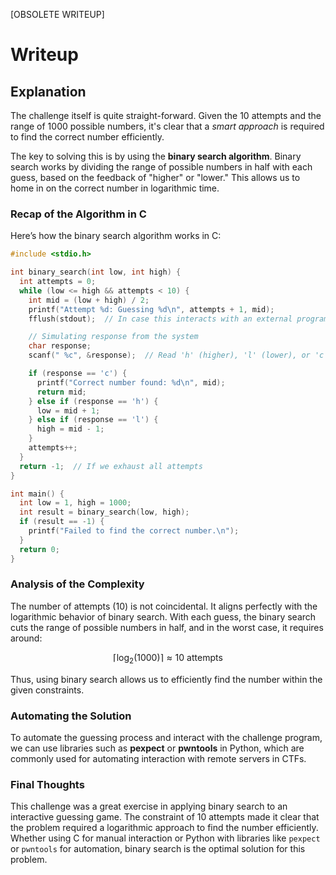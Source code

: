 [OBSOLETE WRITEUP]

# Writeup

## Explanation

The challenge itself is quite straight-forward. Given the 10 attempts and the range of 1000 possible numbers, it's clear that a *smart approach* is required to find the correct number efficiently.

The key to solving this is by using the **binary search algorithm**. Binary search works by dividing the range of possible numbers in half with each guess, based on the feedback of "higher" or "lower." This allows us to home in on the correct number in logarithmic time.

### Recap of the Algorithm in C

Here’s how the binary search algorithm works in C:

```c
#include <stdio.h>

int binary_search(int low, int high) {
  int attempts = 0;
  while (low <= high && attempts < 10) {
    int mid = (low + high) / 2;
    printf("Attempt %d: Guessing %d\n", attempts + 1, mid);
    fflush(stdout);  // In case this interacts with an external program

    // Simulating response from the system
    char response;
    scanf(" %c", &response);  // Read 'h' (higher), 'l' (lower), or 'c' (correct)

    if (response == 'c') {
      printf("Correct number found: %d\n", mid);
      return mid;
    } else if (response == 'h') {
      low = mid + 1;
    } else if (response == 'l') {
      high = mid - 1;
    }
    attempts++;
  }
  return -1;  // If we exhaust all attempts
}

int main() {
  int low = 1, high = 1000;
  int result = binary_search(low, high);
  if (result == -1) {
    printf("Failed to find the correct number.\n");
  }
  return 0;
}
```

### Analysis of the Complexity

The number of attempts (10) is not coincidental. It aligns perfectly with the logarithmic behavior of binary search. With each guess, the binary search cuts the range of possible numbers in half, and in the worst case, it requires around:

$$
\lceil \log_2(1000) \rceil \approx 10 \text{ attempts}
$$

Thus, using binary search allows us to efficiently find the number within the given constraints.

### Automating the Solution

To automate the guessing process and interact with the challenge program, we can use libraries such as **pexpect** or **pwntools** in Python, which are commonly used for automating interaction with remote servers in CTFs.

### Final Thoughts

This challenge was a great exercise in applying binary search to an interactive guessing game. The constraint of 10 attempts made it clear that the problem required a logarithmic approach to find the number efficiently. Whether using C for manual interaction or Python with libraries like `pexpect` or `pwntools` for automation, binary search is the optimal solution for this problem.
